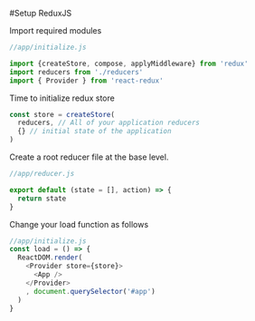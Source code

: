#Setup ReduxJS  

Import required modules
```js
//app/initialize.js

import {createStore, compose, applyMiddleware} from 'redux'
import reducers from './reducers'
import { Provider } from 'react-redux'
```


Time to initialize redux store
```js
const store = createStore(
  reducers, // All of your application reducers
  {} // initial state of the application
)
```


Create a root reducer file at the base level.
```js
//app/reducer.js

export default (state = [], action) => {
  return state
}
```


Change your load function as follows

```js
//app/initialize.js
const load = () => {
  ReactDOM.render(
    <Provider store={store}>
      <App />
	</Provider>
    , document.querySelector('#app')
  )
}
```
